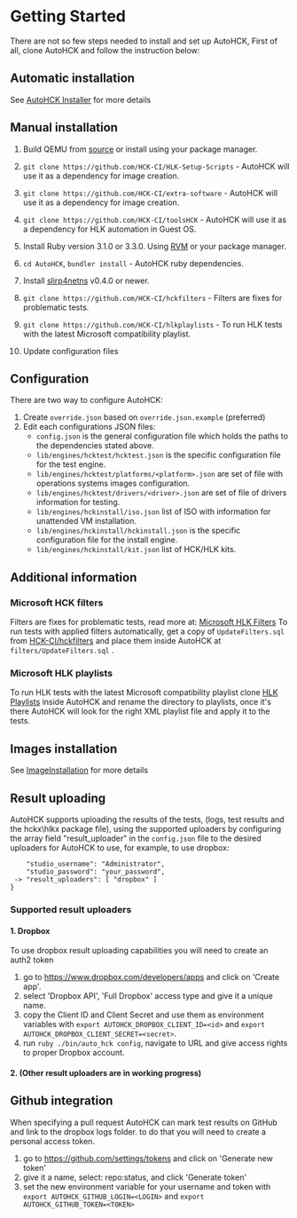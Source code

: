 # Getting Started

There are not so few steps needed to install and set up AutoHCK, First of all, clone AutoHCK and follow the instruction below:

## Automatic installation

See [AutoHCK Installer](https://github.com/HCK-CI/AutoHCK-Installer/wiki) for more details

## Manual installation

  1. Build QEMU from [source](https://github.com/qemu/qemu) or install using your package manager.
  1. `git clone https://github.com/HCK-CI/HLK-Setup-Scripts` - AutoHCK will use it as a dependency for image creation.
  1. `git clone https://github.com/HCK-CI/extra-software` - AutoHCK will use it as a dependency for image creation.
  1. `git clone https://github.com/HCK-CI/toolsHCK` - AutoHCK will use it as a dependency for HLK automation in Guest OS.
  1. Install Ruby version 3.1.0 or 3.3.0. Using [RVM](https://rvm.io/) or your package manager.
  1. `cd AutoHCK`,  `bundler install` - AutoHCK ruby dependencies.
  1. Install [slirp4netns](https://github.com/rootless-containers/slirp4netns) v0.4.0 or newer.

  1. `git clone https://github.com/HCK-CI/hckfilters` - Filters are fixes for problematic tests.
  1. `git clone https://github.com/HCK-CI/hlkplaylists` - To run HLK tests with the latest Microsoft compatibility playlist.
  1. Update configuration files

## Configuration

There are two way to configure AutoHCK:

  1. Create `override.json` based on `override.json.example` (preferred)
  2. Edit each configurations JSON files:
     * `config.json` is the general configuration file which holds the paths to the dependencies stated above.
     * `lib/engines/hcktest/hcktest.json` is the specific configuration file for the test engine.
     * `lib/engines/hcktest/platforms/<platform>.json` are set of file with operations systems images configuration.
     * `lib/engines/hcktest/drivers/<driver>.json` are set of file of drivers information for testing.
     * `lib/engines/hckinstall/iso.json` list of ISO with information for unattended VM installation.
     * `lib/engines/hckinstall/hckinstall.json` is the specific configuration file for the install engine.
     * `lib/engines/hckinstall/kit.json` list of HCK/HLK kits.

## Additional information

### Microsoft HCK filters

Filters are fixes for problematic tests, read more at: [Microsoft HLK Filters](https://docs.microsoft.com/en-us/windows-hardware/test/hlk/user/windows-hardware-lab-kit-filters)
To run tests with applied filters automatically, get a copy of `UpdateFilters.sql` from [HCK-CI/hckfilters](https://github.com/HCK-CI/hckfilters) and place them inside AutoHCK at `filters/UpdateFilters.sql` .

### Microsoft HLK playlists

To run HLK tests with the latest Microsoft compatibility playlist clone [HLK Playlists](https://github.com/HCK-CI/hlkplaylists) inside AutoHCK and rename the directory to playlists, once it's there AutoHCK will look for the right XML playlist file and apply it to the tests.

## Images installation

See [ImageInstallation](Image-Installation.md) for more details

## Result uploading

AutoHCK supports uploading the results of the tests, (logs, test results and the hckx\hlkx package file), using the supported uploaders by configuring the array field "result_uploader" in the `config.json` file to the desired uploaders for AutoHCK to use, for example, to use dropbox:

```
    "studio_username": "Administrator",
    "studio_password": "your_password",
 -> "result_uploaders": [ "dropbox" ]
}
```

### Supported result uploaders

#### 1. Dropbox

To use dropbox result uploading capabilities you will need to create an auth2 token
1. go to https://www.dropbox.com/developers/apps and click on 'Create app'.
2. select 'Dropbox API', 'Full Dropbox' access type and give it a unique name.
3. copy the Client ID and Client Secret and use them as environment variables with `export AUTOHCK_DROPBOX_CLIENT_ID=<id>` and `export AUTOHCK_DROPBOX_CLIENT_SECRET=<secret>`.
4. run `ruby ./bin/auto_hck config`, navigate to URL and give access rights to proper Dropbox account.

#### 2. (Other result uploaders are in working progress)

## Github integration

When specifying a pull request AutoHCK can mark test results on GitHub and link to the dropbox logs folder.
to do that you will need to create a personal access token.
1. go to https://github.com/settings/tokens and click on 'Generate new token'
2. give it a name, select: repo:status, and click 'Generate token'
3. set the new environment variable for your username and token with `export AUTOHCK_GITHUB_LOGIN=<LOGIN>` and `export AUTOHCK_GITHUB_TOKEN=<TOKEN>`
